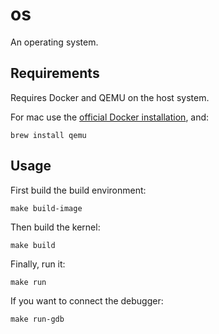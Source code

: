 # os

An operating system.

## Requirements

Requires Docker and QEMU on the host system.

For mac use the [official Docker installation](https://hub.docker.com/editions/community/docker-ce-desktop-mac), and:

```
brew install qemu
```

## Usage

First build the build environment:

```
make build-image
```

Then build the kernel:

```
make build
```

Finally, run it:

```
make run
```

If you want to connect the debugger:

```
make run-gdb
```
